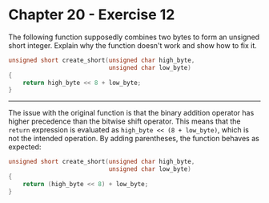 # Chapter 20 - Exercise 12

The following function supposedly combines two bytes to form an unsigned short
integer.  Explain why the function doesn't work and show how to fix it.

```C
unsigned short create_short(unsigned char high_byte,
                            unsigned char low_byte)
{
    return high_byte << 8 + low_byte;
}
```


---

The issue with the original function is that the binary addition operator has
higher precedence than the bitwise shift operator.  This means that the `return`
expression is evaluated as `high_byte << (8 + low_byte)`, which is not the
intended operation.  By adding parentheses, the function behaves as expected:

```C
unsigned short create_short(unsigned char high_byte,
                            unsigned char low_byte)
{
    return (high_byte << 8) + low_byte;
}
```
